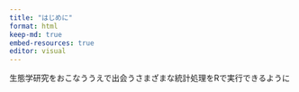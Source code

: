 ```yaml
---
title: "はじめに"
format: html
keep-md: true
embed-resources: true
editor: visual
---
```





生態学研究をおこなううえで出会うさまざまな統計処理をRで実行できるように
